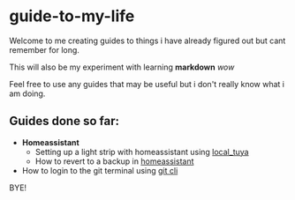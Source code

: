# guide-to-my-life
Welcome to me creating guides to things i have already figured out but cant remember for long.

This will also be my experiment with learning __markdown__ *wow*

Feel free to use any guides that may be useful but i don't really know what i am doing.

## Guides done so far:
* __Homeassistant__
	* Setting up a light strip with homeassistant using [local\_tuya](homeassistant/tuya_local_light_strip.md)
	* How to revert to a backup in [homeassistant](homeassistant/reverting_backup.md)
* How to login to the git terminal using [git cli](git_terminal_login.md) 


BYE!
